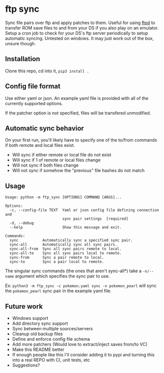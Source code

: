# ftp sync

Sync file pairs over ftp and apply patches to them. Useful for using [ftpd](https://github.com/mtheall/ftpd) to transfer ROM save files to and from your DS if you also play on an emulator. Setup a cron job to check for your DS's ftp server periodically to setup automatic syncing. Untested on windows. It may just work out of the box, unsure though.

## Installation

Clone this repo, cd into it, `pip3 install .`

## Config file format

Use either yaml or json. An example yaml file is provided with all of the currently supported options.

If the patcher option is not specified, files will be transfered unmodified.

## Automatic sync behavior

On your first run, you'll likely have to specify one of the to/from commands if both remote and local files exist.

- Will sync if either remote or local file do not exist
- Will sync if 1 of remote or local files change
- Will not sync if both files change
- Will not sync if somehow the "previous" file hashes do not match

## Usage

```
Usage: python -m ftp_sync [OPTIONS] COMMAND [ARGS]...

Options:
  -c, --config-file TEXT  Yaml or json config file defining connection and 
                          sync pair settings  [required]
  -d, --debug
  --help                  Show this message and exit.

Commands:
  sync           Automatically sync a specified sync pair.
  sync-all       Automatically sync all sync pairs.
  sync-all-from  Sync all sync pairs remote to local.
  sync-all-to    Sync all sync pairs local to remote.
  sync-from      Sync a pair remote to local.
  sync-to        Sync a pair local to remote.
```

The singular sync commands (the ones that aren't sync-all\*) take a `-n/--name` argument which specifies the sync pair to use.

Ex: `python3 -m ftp_sync -c pokemon.yaml sync -n pokemon_pearl` will sync the `pokemon_pearl` sync pair in the example yaml file.

## Future work

- Windows support
- Add directory sync support
- Sync between multiple sources/servers
- Cleanup old backup files
- Define and enforce config file schema
- Add more patchers (Would love to extract/inject saves from/to VC)
- Make this README better
- If enough people like this I'll consider adding it to pypi and turning this into a real REPO with CI, unit tests, etc
- Suggestions?
